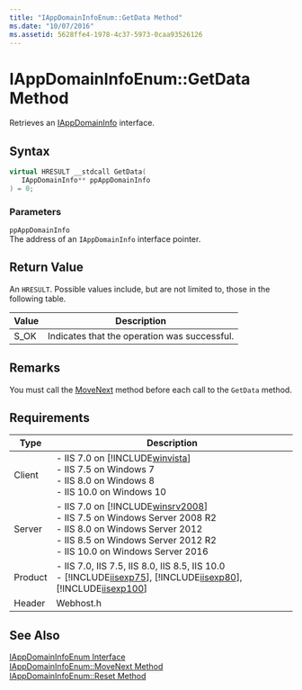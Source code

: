```yaml
---
title: "IAppDomainInfoEnum::GetData Method"
ms.date: "10/07/2016"
ms.assetid: 5628ffe4-1978-4c37-5973-0caa93526126
---
```

# IAppDomainInfoEnum::GetData Method
Retrieves an [IAppDomainInfo](../../web-development-reference\native-code-api-reference/iappdomaininfo-interface.md) interface.  
  
## Syntax  
  
```cpp  
virtual HRESULT __stdcall GetData(  
   IAppDomainInfo** ppAppDomainInfo  
) = 0;  
```  
  
### Parameters  
 `ppAppDomainInfo`  
 The address of an `IAppDomainInfo` interface pointer.  
  
## Return Value  
 An `HRESULT`. Possible values include, but are not limited to, those in the following table.  
  
|Value|Description|  
|-----------|-----------------|  
|S_OK|Indicates that the operation was successful.|  
  
## Remarks  
 You must call the [MoveNext](../../web-development-reference\native-code-api-reference/iappdomaininfoenum-movenext-method.md) method before each call to the `GetData` method.  
  
## Requirements  
  
|Type|Description|  
|----------|-----------------|  
|Client|-   IIS 7.0 on [!INCLUDE[winvista](../../wmi-provider/includes/winvista-md.md)]<br />-   IIS 7.5 on Windows 7<br />-   IIS 8.0 on Windows 8<br />-   IIS 10.0 on Windows 10|  
|Server|-   IIS 7.0 on [!INCLUDE[winsrv2008](../../wmi-provider/includes/winsrv2008-md.md)]<br />-   IIS 7.5 on Windows Server 2008 R2<br />-   IIS 8.0 on Windows Server 2012<br />-   IIS 8.5 on Windows Server 2012 R2<br />-   IIS 10.0 on Windows Server 2016|  
|Product|-   IIS 7.0, IIS 7.5, IIS 8.0, IIS 8.5, IIS 10.0<br />-   [!INCLUDE[iisexp75](../../web-development-reference/native-code-api-reference/includes/iisexp75-md.md)], [!INCLUDE[iisexp80](../../web-development-reference/native-code-api-reference/includes/iisexp80-md.md)], [!INCLUDE[iisexp100](../../web-development-reference/native-code-api-reference/includes/iisexp100-md.md)]|  
|Header|Webhost.h|  
  
## See Also  
 [IAppDomainInfoEnum Interface](../../web-development-reference\native-code-api-reference/iappdomaininfoenum-interface.md)   
 [IAppDomainInfoEnum::MoveNext Method](../../web-development-reference\native-code-api-reference/iappdomaininfoenum-movenext-method.md)   
 [IAppDomainInfoEnum::Reset Method](../../web-development-reference\native-code-api-reference/iappdomaininfoenum-reset-method.md)